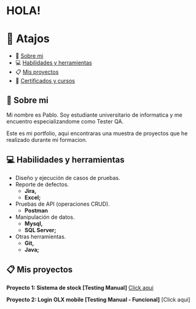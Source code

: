 # **HOLA!**

# :pushpin: Atajos 
- :wave: [Sobre mi](#wave-Sobre-mi)
- :computer: [Habilidades y herramientas](#computer-Habilidades-y-herramientas)
- :clipboard: [Mis proyectos](#clipboard-Mis-proyectos)
- :school: [Certificados y cursos](#school-certificates-and-courses)


## :wave: Sobre mi
Mi nombre es Pablo. Soy estudiante universitario de informatica y me encuentro especializandome como Tester QA.

Este es mi portfolio, aqui encontraras una muestra de proyectos que he realizado durante mi formacion.  

## :computer: Habilidades y herramientas

- Diseño y ejecución de casos de pruebas.
- Reporte de defectos.
  - **Jira,**
  - **Excel;**
- Pruebas de API (operaciones CRUD).
  - **Postman**
- Manipulación de datos.
  - **Mysql,**
  - **SQL Server;**
- Otras herramientas.
  - **Git,**
  - **Java;**


## :clipboard: Mis proyectos

__Proyecto 1: Sistema de stock [Testing Manual]__  [Click aqui](https://github.com/Pablo-n15/Proyecto-sistema-de-stock)

__Proyecto 2: Login OLX mobile [Testing Manual - Funcional]__ [Click aqui]


